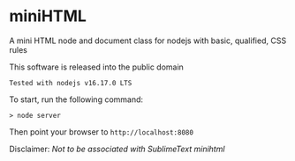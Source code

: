 # miniHTML
A mini HTML node and document class for nodejs with basic, qualified, CSS rules

This software is released into the public domain

`Tested with nodejs v16.17.0 LTS`

To start, run the following command:

```
> node server
```

Then point your browser to `http://localhost:8080`


Disclaimer:
_Not to be associated with SublimeText minihtml_

